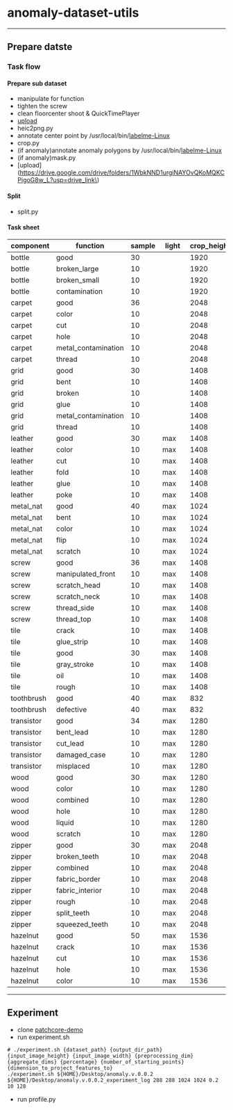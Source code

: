 # anomaly-dataset-utils

--------

## Prepare datste

### Task flow

#### Prepare sub dataset
- manipulate for function
- tighten the screw
- clean floorcenter shoot & QuickTimePlayer
- [upload](https://drive.google.com/drive/folders/1S6LWKWM84hgxveAl0s9vu40XjiaGp-Vv?usp=drive_link)
- heic2png.py
- annotate center point by
  /usr/local/bin/[labelme-Linux](https://github.com/wkentaro/labelme/releases/download/v5.2.1/labelme-Linux)
- crop.py
- (if anomaly)annotate anomaly polygons by
  /usr/local/bin/[labelme-Linux](https://github.com/wkentaro/labelme/releases/download/v5.2.1/labelme-Linux)
- (if anomaly)mask.py
- [upload](https://drive.google.com/drive/folders/1WbkNND1urgiNAYOvQKoMQKCPigoG8w_L?usp=drive_link\)

#### Split
- split.py

#### Task sheet

| component  | function            | sample | light   | crop_height | crop_width | complete |
|------------|---------------------|--------|---------|-------------|------------|----------|
| bottle     | good                | 30     |         | 1920        | 1920       | x        |
| bottle     | broken_large        | 10     |         | 1920        | 1920       | x        |
| bottle     | broken_small        | 10     |         | 1920        | 1920       | x        |
| bottle     | contamination       | 10     |         | 1920        | 1920       | x        |
| carpet     | good                | 36     |         | 2048        | 2048　      | x        |
| carpet     | color               | 10     |         | 2048        | 2048       | x        |
| carpet     | cut                 | 10     |         | 2048        | 2048       | x        |
| carpet     | hole                | 10     |         | 2048    　   | 2048       | x        |
| carpet     | metal_contamination | 10     |         | 2048        | 2048　      | ~        |
| carpet     | thread              | 10     |         | 2048        | 2048       | x        |
| grid       | good                | 30     |         | 1408  　     | 1408　      | x        |
| grid       | bent                | 10     |         | 1408        | 1408       | x        |
| grid       | broken              | 10     |         | 1408        | 1408       | x        |
| grid       | glue                | 10     |         | 1408        | 1408       | x        |
| grid       | metal_contamination | 10     |         | 1408        | 1408       | ~        |
| grid       | thread              | 10     |         | 1408        | 1408       | x        |
| leather    | good                | 30     | max     | 1408        | 1408       | x        |
| leather    | color               | 10     | max     | 1408        | 1408       | x        |
| leather    | cut                 | 10     | max     | 1408　       | 1408       | x　       |
| leather    | fold                | 10     | max     | 1408        | 1408       | x        |
| leather    | glue                | 10     | max　    | 1408        | 1408       | x        |
| leather    | poke                | 10     | max     | 1408        | 1408　      | x        |
| metal_nat  | good                | 40     | max     | 1024        | 1024       | x        |
| metal_nat  | bent                | 10     | max     | 1024        | 1024       | x        |
| metal_nat  | color               | 10     | max     | 1024        | 1024       | x        |
| metal_nat  | flip                | 10     | max     | 1024        | 1024       | x        |
| metal_nat  | scratch             | 10     | max     | 1024        | 1024       | x        |
| screw      | good                | 36     | max     | 1408        | 1408       | x        |
| screw      | manipulated_front   | 10     | max     | 1408        | 1408       | x        |
| screw      | scratch_head        | 10     | max     | 1408        | 1408       | x        |
| screw      | scratch_neck        | 10     | max     | 1408        | 1408       | x        |
| screw      | thread_side         | 10     | max     | 1408        | 1408       | x        |
| screw      | thread_top          | 10     | max     | 1408        | 1408       | ~        |
| tile       | crack               | 10     | max     | 1408        | 1408       | x        |
| tile       | glue_strip          | 10     | max     | 1408        | 1408       | x        |
| tile       | good                | 30     | max     | 1408        | 1408       | x        |
| tile       | gray_stroke         | 10     | max     | 1408        | 1408       | x        |
| tile       | oil                 | 10     | max     | 1408        | 1408       | x        |
| tile       | rough               | 10     | max     | 1408        | 1408       | x        |
| toothbrush | good                | 40     | max     | 832         | 576        | x        |
| toothbrush | defective           | 40     | max     | 832         | 576        | x        |
| transistor | good                | 34     | max     | 1280        | 1280       | x        |
| transistor | bent_lead           | 10     | max     | 1280        | 1280       | x        |
| transistor | cut_lead            | 10     | max     | 1280        | 1280       | x        |
| transistor | damaged_case        | 10     | max     | 1280        | 1280       | x        |
| transistor | misplaced           | 10     | max     | 1280        | 1280       | ~        |
| wood       | good                | 30     | max     | 1280        | 1280       | x        |
| wood       | color               | 10     | max     | 1280        | 1280       | x        |
| wood       | combined            | 10     | max     | 1280        | 1280       | ~        |
| wood       | hole                | 10     | max     | 1280        | 1280       | x        |
| wood       | liquid              | 10     | max     | 1280        | 1280       | x        |
| wood       | scratch             | 10     | max     | 1280        | 1280       | x        |
| zipper     | good                | 30     | max     | 2048        | 1536       | x        |
| zipper     | broken_teeth        | 10     | max     | 2048        | 1536       | x        |
| zipper     | combined            | 10     | max     | 2048        | 1536       | ~　       |
| zipper     | fabric_border       | 10     | max     | 2048        | 1536       | ~　       |
| zipper     | fabric_interior     | 10     | max     | 2048        | 1536       | x        |
| zipper     | rough               | 10     | max     | 2048        | 1536       | ~　       |
| zipper     | split_teeth         | 10     | max     | 2048        | 1536       | x        |
| zipper     | squeezed_teeth      | 10     | max     | 2048        | 1536       | ~        |
| hazelnut   | good                | 50     | max     | 1536        | 1536       | x        |
| hazelnut   | crack               | 10     | max     | 1536        | 1536       | x        |
| hazelnut   | cut                 | 10     | max     | 1536        | 1536       | x        |
| hazelnut   | hole                | 10     | max     | 1536        | 1536       | x        |
| hazelnut   | color               | 10     | max     | 1536        | 1536       | x        |

---------------

## Experiment
- clone [patchcore-demo](https://github.com/k-wakisaka/patchcore-demo)
- run experiment.sh

```shell
# ./experiment.sh {dataset_path} {output_dir_path} {input_image_height} {input_image_width} {preprocessing_dim} {aggregate_dims} {percentage} {number_of_starting_points} {dimension_to_project_features_to}
./experiment.sh ${HOME}/Desktop/anomaly.v.0.0.2 ${HOME}/Desktop/anomaly.v.0.0.2_experiment_log 288 288 1024 1024 0.2 10 128
```

- run profile.py
